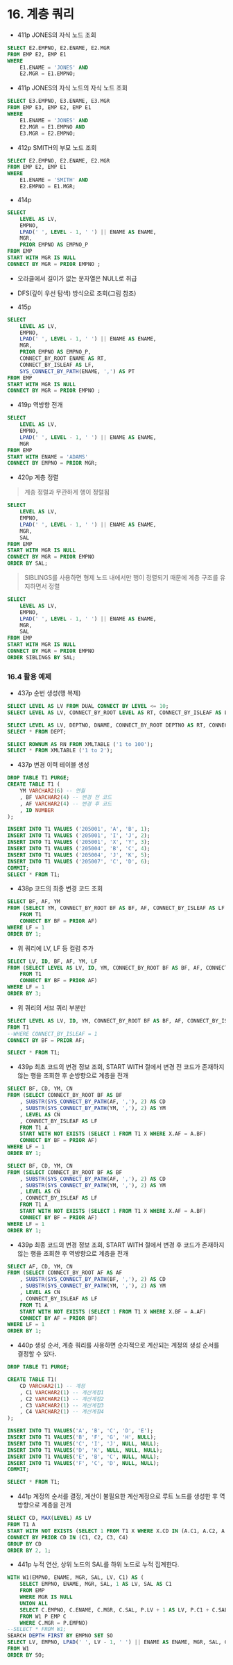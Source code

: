 # 16. 계층 쿼리

- 411p JONES의 자식 노드 조회
```SQL
SELECT E2.EMPNO, E2.ENAME, E2.MGR 
FROM EMP E2, EMP E1
WHERE
	E1.ENAME = 'JONES' AND
	E2.MGR = E1.EMPNO;
 ```

- 411p JONES의 자식 노드의 자식 노드 조회
```SQL
SELECT E3.EMPNO, E3.ENAME, E3.MGR 
FROM EMP E3, EMP E2, EMP E1
WHERE
	E1.ENAME = 'JONES' AND
	E2.MGR = E1.EMPNO AND 
	E3.MGR = E2.EMPNO;
```

- 412p SMITH의 부모 노드 조회
```SQL
SELECT E2.EMPNO, E2.ENAME, E2.MGR 
FROM EMP E2, EMP E1
WHERE 
	E1.ENAME = 'SMITH' AND
	E2.EMPNO = E1.MGR;
```

- 414p
```SQL
SELECT 
	LEVEL AS LV, 
	EMPNO,
	LPAD(' ', LEVEL - 1, ' ') || ENAME AS ENAME,
	MGR,
	PRIOR EMPNO AS EMPNO_P
FROM EMP
START WITH MGR IS NULL
CONNECT BY MGR = PRIOR EMPNO ;
```
- 오라클에서 길이가 없는 문자열은 NULL로 취급
- DFS(깊이 우선 탐색) 방식으로 조회(그림 참조)


- 415p
```SQL
SELECT 
	LEVEL AS LV,
	EMPNO,
	LPAD(' ', LEVEL - 1, ' ') || ENAME AS ENAME,
	MGR,
	PRIOR EMPNO AS EMPNO_P,
	CONNECT_BY_ROOT ENAME AS RT,
	CONNECT_BY_ISLEAF AS LF,
	SYS_CONNECT_BY_PATH(ENAME, ',') AS PT
FROM EMP
START WITH MGR IS NULL
CONNECT BY MGR = PRIOR EMPNO ;
```


- 419p 역방향 전개
```SQL
SELECT 
	LEVEL AS LV,
	EMPNO,
	LPAD(' ', LEVEL - 1, ' ') || ENAME AS ENAME,
	MGR
FROM EMP
START WITH ENAME = 'ADAMS'
CONNECT BY EMPNO = PRIOR MGR;
```

- 420p 계층 정렬
> 계층 정렬과 무관하게 행이 정렬됨
```SQL
SELECT 
    LEVEL AS LV,
    EMPNO,
    LPAD(' ', LEVEL - 1, ' ') || ENAME AS ENAME,
    MGR,
    SAL
FROM EMP
START WITH MGR IS NULL
CONNECT BY MGR = PRIOR EMPNO
ORDER BY SAL;
```

> SIBLINGS를 사용하면 형제 노드 내에서만 행이 정렬되기 때문에 계층 구조를 유지하면서 정렬
```SQL
SELECT 
    LEVEL AS LV,
    EMPNO,
    LPAD(' ', LEVEL - 1, ' ') || ENAME AS ENAME,
    MGR,
    SAL
FROM EMP
START WITH MGR IS NULL
CONNECT BY MGR = PRIOR EMPNO
ORDER SIBLINGS BY SAL;
```


### 16.4 활용 예제
- 437p 순번 생성(행 복제)
```SQL
SELECT LEVEL AS LV FROM DUAL CONNECT BY LEVEL <= 10;
SELECT LEVEL AS LV, CONNECT_BY_ROOT LEVEL AS RT, CONNECT_BY_ISLEAF AS LF, SYS_CONNECT_BY_PATH(LEVEL, '->') AS PT FROM DUAL CONNECT BY LEVEL <= 10;

SELECT LEVEL AS LV, DEPTNO, DNAME, CONNECT_BY_ROOT DEPTNO AS RT, CONNECT_BY_ISLEAF AS LF, SYS_CONNECT_BY_PATH(DEPTNO, '->') AS PT FROM DEPT CONNECT BY LEVEL <= 2;
SELECT * FROM DEPT;
```



```SQL
SELECT ROWNUM AS RN FROM XMLTABLE ('1 to 100');
SELECT * FROM XMLTABLE ('1 to 2');
```

- 437p 변경 이력 테이블 생성
```SQL
DROP TABLE T1 PURGE;
CREATE TABLE T1 (
	YM VARCHAR2(6) -- 연월
	, BF VARCHAR2(4) -- 변경 전 코드
	, AF VARCHAR2(4) -- 변경 후 코드
	, ID NUMBER
);

INSERT INTO T1 VALUES ('205001', 'A', 'B', 1);
INSERT INTO T1 VALUES ('205001', 'I', 'J', 2);
INSERT INTO T1 VALUES ('205001', 'X', 'Y', 3);
INSERT INTO T1 VALUES ('205004', 'B', 'C', 4);
INSERT INTO T1 VALUES ('205004', 'J', 'K', 5);
INSERT INTO T1 VALUES ('205007', 'C', 'D', 6);
COMMIT;
SELECT * FROM T1;
```


- 438p 코드의 최종 변경 코드 조회
```SQL
SELECT BF, AF, YM
FROM (SELECT YM, CONNECT_BY_ROOT BF AS BF, AF, CONNECT_BY_ISLEAF AS LF
	FROM T1
	CONNECT BY BF = PRIOR AF)
WHERE LF = 1
ORDER BY 1;
```
- 위 쿼리에 LV, LF 등 컬럼 추가
```SQL
SELECT LV, ID, BF, AF, YM, LF
FROM (SELECT LEVEL AS LV, ID, YM, CONNECT_BY_ROOT BF AS BF, AF, CONNECT_BY_ISLEAF AS LF, SYS_CONNECT_BY_PATH(ID, '->') AS PT
	FROM T1
	CONNECT BY BF = PRIOR AF)
WHERE LF = 1
ORDER BY 3;
```

- 위 쿼리의 서브 쿼리 부분만
```SQL
SELECT LEVEL AS LV, ID, YM, CONNECT_BY_ROOT BF AS BF, AF, CONNECT_BY_ISLEAF AS LF, SYS_CONNECT_BY_PATH(ID, '->') AS PT
FROM T1
--WHERE CONNECT_BY_ISLEAF = 1
CONNECT BY BF = PRIOR AF;

SELECT * FROM T1;
```

- 439p 최초 코드의 변경 정보 조회, START WITH 절에서 변경 전 코드가 존재하지 않는 행을 조회한 후 순방향으로 계층을 전개
```SQL
SELECT BF, CD, YM, CN
FROM (SELECT CONNECT_BY_ROOT BF AS BF
	, SUBSTR(SYS_CONNECT_BY_PATH(AF, ','), 2) AS CD
	, SUBSTR(SYS_CONNECT_BY_PATH(YM, ','), 2) AS YM
	, LEVEL AS CN
	, CONNECT_BY_ISLEAF AS LF
	FROM T1 A
	START WITH NOT EXISTS (SELECT 1 FROM T1 X WHERE X.AF = A.BF)
	CONNECT BY BF = PRIOR AF)
WHERE LF = 1
ORDER BY 1;

SELECT BF, CD, YM, CN
FROM (SELECT CONNECT_BY_ROOT BF AS BF
	, SUBSTR(SYS_CONNECT_BY_PATH(AF, ','), 2) AS CD
	, SUBSTR(SYS_CONNECT_BY_PATH(YM, ','), 2) AS YM
	, LEVEL AS CN
	, CONNECT_BY_ISLEAF AS LF
	FROM T1 A
	START WITH NOT EXISTS (SELECT 1 FROM T1 X WHERE X.AF = A.BF)
	CONNECT BY BF = PRIOR AF)
WHERE LF = 1
ORDER BY 1;
```

- 439p 최종 코드의 변경 정보 조회, START WITH 절에서 변경 후 코드가 존재하지 않는 행을 조회한 후 역방향으로 계층을 전개
```SQL
SELECT AF, CD, YM, CN
FROM (SELECT CONNECT_BY_ROOT AF AS AF
	, SUBSTR(SYS_CONNECT_BY_PATH(BF, ','), 2) AS CD
	, SUBSTR(SYS_CONNECT_BY_PATH(YM, ','), 2) AS YM
	, LEVEL AS CN
	, CONNECT_BY_ISLEAF AS LF
	FROM T1 A
	START WITH NOT EXISTS (SELECT 1 FROM T1 X WHERE X.BF = A.AF)
	CONNECT BY AF = PRIOR BF)
WHERE LF = 1
ORDER BY 1;
```



- 440p 생성 순서, 계층 쿼리를 사용하면 순차적으로 계산되는 계정의 생성 순서를 결정할 수 있다.
```SQL
DROP TABLE T1 PURGE;

CREATE TABLE T1(
	CD VARCHAR2(1) -- 계정
	, C1 VARCHAR2(1) -- 계산계정1
	, C2 VARCHAR2(1) -- 계산계정2
	, C3 VARCHAR2(1) -- 계산계정3
	, C4 VARCHAR2(1) -- 계산계정4
);

INSERT INTO T1 VALUES('A', 'B', 'C', 'D', 'E');
INSERT INTO T1 VALUES('B', 'F', 'G', 'H', NULL);
INSERT INTO T1 VALUES('C', 'I', 'J', NULL, NULL);
INSERT INTO T1 VALUES('D', 'K', NULL, NULL, NULL);
INSERT INTO T1 VALUES('E', 'B', 'C', NULL, NULL);
INSERT INTO T1 VALUES('F', 'C', 'D', NULL, NULL);
COMMIT;

SELECT * FROM T1;
```

- 441p 계정의 순서를 결정, 계산이 불필요한 계산계정으로 루트 노드를 생성한 후 역방향으로 계층을 전개
```SQL
SELECT CD, MAX(LEVEL) AS LV
FROM T1 A
START WITH NOT EXISTS (SELECT 1 FROM T1 X WHERE X.CD IN (A.C1, A.C2, A.C3, A.C4))
CONNECT BY PRIOR CD IN (C1, C2, C3, C4)
GROUP BY CD
ORDER BY 2, 1;
```

- 441p 누적 연산, 상위 노드의 SAL를 하위 노드로 누적 집계한다.
```SQL
WITH W1(EMPNO, ENAME, MGR, SAL, LV, C1) AS (
	SELECT EMPNO, ENAME, MGR, SAL, 1 AS LV, SAL AS C1
	FROM EMP
	WHERE MGR IS NULL
	UNION ALL 
	SELECT C.EMPNO, C.ENAME, C.MGR, C.SAL, P.LV + 1 AS LV, P.C1 + C.SAL AS C1
	FROM W1 P EMP C
	WHERE C.MGR = P.EMPNO)
--SELECT * FROM W1;
SEARCH DEPTH FIRST BY EMPNO SET SO
SELECT LV, EMPNO, LPAD(' ', LV - 1, ' ') || ENAME AS ENAME, MGR, SAL, C1
FROM W1
ORDER BY SO;
```
